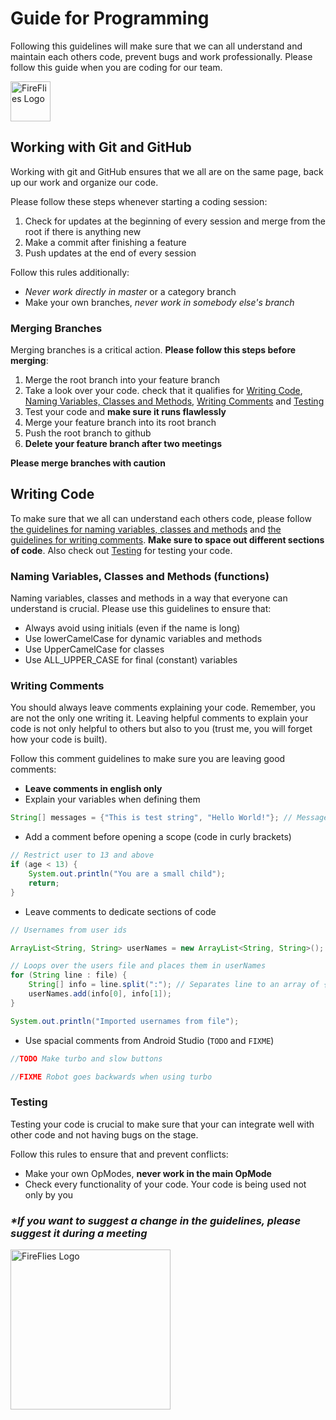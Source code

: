 # Guide for Programming
Following this guidelines will make sure that we can all understand and maintain each others code, prevent bugs and work professionally. Please follow this guide when you are coding for our team.

<img alt="FireFlies Logo" src="https://avatars.githubusercontent.com/u/147242268" width="64" />

## Working with Git and GitHub

Working with git and GitHub ensures that we all are on the same page, back up our work and organize our code.

Please follow these steps whenever starting a coding session:
1. Check for updates at the beginning of every session and merge from the root if there is anything new
2. Make a commit after finishing a feature
3. Push updates at the end of every session

Follow this rules additionally:
* *Never work directly in master* or a category branch
* Make your own branches, *never work in somebody else's branch*

### Merging Branches
Merging branches is a critical action. **Please follow this steps before merging**:
1. Merge the root branch into your feature branch
2. Take a look over your code. check that it qualifies for [Writing Code](#writing-code), [Naming Variables, Classes and Methods](#naming-variables-classes-and-methods-functions), [Writing Comments](#writing-comments) and [Testing](#testing)
3. Test your code and **make sure it runs flawlessly**
4. Merge your feature branch into its root branch
5. Push the root branch to github
6. **Delete your feature branch after two meetings**

**Please merge branches with caution**

## Writing Code

To make sure that we all can understand each others code, please follow [the guidelines for naming variables, classes and methods](#naming-variables-classes-and-methods-functions) and [the guidelines for writing comments](#writing-comments). **Make sure to space out different sections of code**. Also check out [Testing](#testing) for testing your code.

### Naming Variables, Classes and Methods (functions)

Naming variables, classes and methods in a way that everyone can understand is crucial. Please use this guidelines to ensure that:
* Always avoid using initials (even if the name is long)
* Use lowerCamelCase for dynamic variables and methods
* Use UpperCamelCase for classes
* Use ALL_UPPER_CASE for final (constant) variables

### Writing Comments

You should always leave comments explaining your code. Remember, you are not the only one writing it. Leaving helpful comments to explain your code is not only helpful to others but also to you (trust me, you will forget how your code is built).

Follow this comment guidelines to make sure you are leaving good comments:
* **Leave comments in english only**
* Explain your variables when defining them
```java
String[] messages = {"This is test string", "Hello World!"}; // Messages sent by the users
```
* Add a comment before opening a scope (code in curly brackets)
```java
// Restrict user to 13 and above
if (age < 13) {
    System.out.println("You are a small child");
    return;
}
```
* Leave comments to dedicate sections of code
```java
// Usernames from user ids

ArrayList<String, String> userNames = new ArrayList<String, String>(); // ArrayList that takes user ids and returns usernames

// Loops over the users file and places them in userNames
for (String line : file) {
    String[] info = line.split(":"); // Separates line to an array of {id, username}
    userNames.add(info[0], info[1]);
}

System.out.println("Imported usernames from file");
```
* Use spacial comments from Android Studio (`TODO` and `FIXME`)
```java
//TODO Make turbo and slow buttons
```
```java
//FIXME Robot goes backwards when using turbo
```

### Testing

Testing your code is crucial to make sure that your can integrate well with other code and not having bugs on the stage.

Follow this rules to ensure that and prevent conflicts:
* Make your own OpModes, **never work in the main OpMode**
* Check every functionality of your code. Your code is being used not only by you

### ___*If you want to suggest a change in the guidelines, please suggest it during a meeting___

<img alt="FireFlies Logo" src="https://avatars.githubusercontent.com/u/147242268" width="256" />
<!-- ![FireFlies Logo](https://avatars.githubusercontent.com/u/147242268?v=4) -->